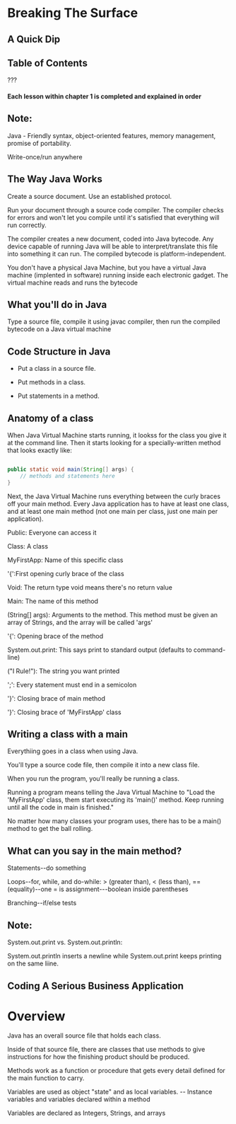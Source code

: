 # Breaking The Surface

## A Quick Dip

## Table of Contents

???

#### Each lesson within chapter 1 is completed and explained in order

## Note:

Java - 
Friendly syntax, object-oriented features, memory management, promise of portability.

Write-once/run anywhere


## The Way Java Works

Create a source document. Use an established protocol.

Run your document through a source code compiler. The compiler checks for errors and won't let you compile until it's satisfied that everything will run correctly.

The compiler creates a new document, coded into Java bytecode. Any device capable of running Java will be able to interpret/translate this file into something it can run. The compiled bytecode is platform-independent.

You don't have a physical Java Machine, but you have a virtual Java machine (implented in software) running inside each electronic gadget. The virtual machine reads and runs the bytecode

## What you'll do in Java

Type a source file, compile it using javac compiler, then run the compiled bytecode on a Java virtual machine

## Code Structure in Java

- Put a class in a source file.

- Put methods in a class.

- Put statements in a method.

## Anatomy of a class

When Java Virtual Machine starts running, it lookss for the class you give it at the command line. Then it starts looking for a specially-written method that looks exactly like:

````java

public static void main(String[] args) {
    // methods and statements here
}

````

Next, the Java Virtual Machine runs everything between the curly braces off your main method. Every Java application has to have at least one class, and at least one main method (not one main per class, just one main per application).

Public: Everyone can access it

Class: A class

MyFirstApp: Name of this specific class

'{':First opening curly brace of the class

Void: The return type void means there's no return value

Main: The name of this method

(String[] args): Arguments to the method. This method must be given an array of Strings, and the array will be called 'args'

'{': Opening brace of the method

System.out.print: This says print to standard output (defaults to command-line)

("I Rule!"): The string you want printed

';': Every statement must end in a semicolon

'}': Closing brace of main method

'}': Closing brace of 'MyFirstApp' class


## Writing a class with a main

Everythiing goes in a class when using Java.

You'll type a source code file, then compile it into a new class file.

When you run the program, you'll really be running a class.

Running a program means telling the Java Virtual Machine to "Load the 'MyFirstApp' class, them start executing its 'main()' method. Keep running until all the code in main is finished."

No matter how many classes your program uses, there has to be a main() method to get the ball rolling.

## What can you say in the main method?

Statements--do something

Loops--for, while, and do-while: > (greater than), < (less than), == (equality)--one = is assignment---boolean inside parentheses

Branching--if/else tests

## Note:

System.out.print vs. System.out.println:

System.out.println inserts a newline while System.out.print keeps printing on the same liine.


## Coding A Serious Business Application

# Overview

Java has an overall source file that holds each class.

Inside of that source file, there are classes that use methods to give instructions for how the finishing product should be produced.

Methods work as a function or procedure that gets every detail defined for the main function to carry.

Variables are used as object "state" and as local variables. -- Instance variables and variables declared within a method

Variables are declared as Integers, Strings, and arrays

